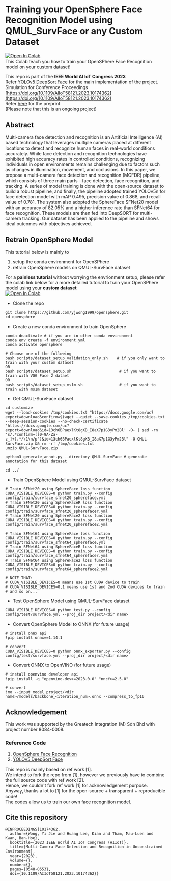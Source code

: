 # Training your OpenSphere Face Recognition Model using QMUL_SurvFace or any Custom Dataset

[![Open In Colab](https://colab.research.google.com/assets/colab-badge.svg)](https://colab.research.google.com/drive/1hz4Vw3kqka55KDx8jeKLoOWOxJdVCzCt?usp=sharing) </br>
This Colab teach you how to train your OpenSPhere Face Recognition model on your custom dataset!

This repo is part of the **IEEE World AI IoT Congress 2023** </br>
Refer [YOLOv5 DeepSort Face](https://github.com/yjwong1999/Yolov5_DeepSort_Face) for the main implementation of the project. </br>
Simulation for Conference Proceedings [https://doi.org/10.1109/AIIoT58121.2023.10174362](https://doi.org/10.1109/AIIoT58121.2023.10174362) </br>
Refer [here](https://www.researchgate.net/publication/371315031_Multi-Camera_Face_Detection_and_Recognition_in_Unconstrained_Environment) for the preprint </br>
(Please note that this is an ongoing project)

## Abstract
Multi-camera face detection and recognition is an Artificial Intelligence (AI) based technology that leverages multiple cameras placed at different locations to detect and recognize human faces in real-world conditions accurately. While face detection and recognition technologies have exhibited high accuracy rates in controlled conditions, recognizing individuals in open environments remains challenging due to factors such as changes in illumination, movement, and occlusions. In this paper, we propose a multi-camera face detection and recognition (MCFDR) pipeline, which consists of three main parts - face detection, face recognition, and tracking. A series of model training is done with the open-source dataset to build a robust pipeline, and finally, the pipeline adopted trained YOLOv5n for face detection model with mAP 0.495, precision value of 0.868, and recall value of 0.781. The system also adopted the SphereFace SFNet20 model with an accuracy of 82.05% and a higher inference rate than SFNet64 for face recognition. These models are then fed into DeepSORT for multi-camera tracking. Our dataset has been applied to the pipeline and shows ideal outcomes with objectives achieved.

## Retrain OpenSphere Model

This tutorial below is mainly to 
1.   setup the conda environment for OpenSPhere
2.   retrain OpenSphere models on QMUL-SurvFace dataset </br>

For a **painless tutorial** without worrying the envrionment setup, please refer the colab link below for a more detailed tutorial to train your OpenSPhere model using your **custom dataset** </br>
[![Open In Colab](https://colab.research.google.com/assets/colab-badge.svg)](https://colab.research.google.com/drive/1hz4Vw3kqka55KDx8jeKLoOWOxJdVCzCt?usp=sharing)

- Clone the repo
```
git clone https://github.com/yjwong1999/opensphere.git
cd opensphere
```

- Create a new conda environment to train OpenSphere
```
conda deactivate # if you are in other conda environment
conda env create -f environment.yml
conda activate opensphere

# Choose one of the following
bash scripts/dataset_setup_validation_only.sh    # if you only want to train with your custom dataset
OR
bash scripts/dataset_setup.sh                     # if you want to train with VGG Face 2 dataet
OR
bash scripts/dataset_setup_ms1m.sh                # if you want to train with ms1m dataset
```

- Get QMUL-SurvFace dataset
```
cd customize
wget --load-cookies /tmp/cookies.txt "https://docs.google.com/uc?export=download&confirm=$(wget --quiet --save-cookies /tmp/cookies.txt --keep-session-cookies --no-check-certificate 'https://docs.google.com/uc?export=download&id=13ch6BPaexlKt8gXB_I8aX7p1G3yPm2Bl' -O- | sed -rn 's/.*confirm=([0-9A-Za-z_]+).*/\1\n/p')&id=13ch6BPaexlKt8gXB_I8aX7p1G3yPm2Bl" -O QMUL-SurvFace.zip && rm -rf /tmp/cookies.txt
unzip QMUL-SurvFace.zip

python3 generate_annot.py --directory QMUL-SurvFace # generate annotation for this dataset

cd ../
```

- Train OpenSphere Model using QMUL-SurvFace dataset
```
# Train SFNet20 using SphereFace loss function
CUDA_VISIBLE_DEVICES=0 python train.py --config config/train/survface_sfnet20_sphereface.yml
# Train SFNet20 using SphereFaceR loss function
CUDA_VISIBLE_DEVICES=0 python train.py --config config/train/survface_sfnet20_spherefacer.yml
# Train SFNet20 using SphereFace2 loss function
CUDA_VISIBLE_DEVICES=0 python train.py --config config/train/survface_sfnet20_sphereface2.yml

# Train SFNet64 using SphereFace loss function
CUDA_VISIBLE_DEVICES=0 python train.py --config config/train/survface_sfnet64_sphereface.yml
# Train SFNet64 using SphereFaceR loss function
CUDA_VISIBLE_DEVICES=0 python train.py --config config/train/survface_sfnet64_spherefacer.yml
# Train SFNet64 using SphereFace2 loss function
CUDA_VISIBLE_DEVICES=0 python train.py --config config/train/survface_sfnet64_sphereface2.yml

# NOTE THAT:
# CUDA_VISIBLE_DEVICES=0 means use 1st CUDA device to train
# CUDA_VISIBLE_DEVICES=0,1 means use 1st and 2nd CUDA devices to train
# and so on...
```

- Test OpenSphere Model using QMUL-SurvFace dataset
```
CUDA_VISIBLE_DEVICES=0 python test.py --config config/test/survface.yml --proj_dir project/<dir name>
```

- Convert OpenSphere Model to ONNX (for future usage)
```
# install onnx api
!pip install onnx==1.14.1

# convert
CUDA_VISIBLE_DEVICES=0 python onnx_exporter.py --config config/test/survface.yml --proj_dir project/<dir name>
```

- Convert ONNX to OpenVINO (for future usage)
```
# install openvino developer api
!pip install -q "openvino-dev>=2023.0.0" "nncf>=2.5.0"

# convert
!mo --input_model project/<dir name>/models/backbone_<iteration_num>.onnx --compress_to_fp16
```


## Acknowledgement
This work was supported by the Greatech Integration (M) Sdn Bhd with project number 8084-0008.

### Reference Code
1. [OpenSphere Face Recognition](https://github.com/ydwen/opensphere) </br>
2. [YOLOv5 DeepSort Face](https://github.com/yjwong1999/Yolov5_DeepSort_Face) </br>

This repo is mainly based on ref work [1]. </br>
We intend to fork the repo from [1], however we previously have to combine the full source code with ref work [2]. </br>
Hence, we couldn't fork ref work [1] for acknowledgement purpose. </br>
Anyway, thanks a lot to [1] for the open-source + transparent + reproducible code! </br>
The codes allow us to train our own face recognition model. </br>


## Cite this repository
```
@INPROCEEDINGS{10174362,
  author={Wong, Yi Jie and Huang Lee, Kian and Tham, Mau-Luen and Kwan, Ban-Hoe},
  booktitle={2023 IEEE World AI IoT Congress (AIIoT)}, 
  title={Multi-Camera Face Detection and Recognition in Unconstrained Environment}, 
  year={2023},
  volume={},
  number={},
  pages={0548-0553},
  doi={10.1109/AIIoT58121.2023.10174362}}
```
